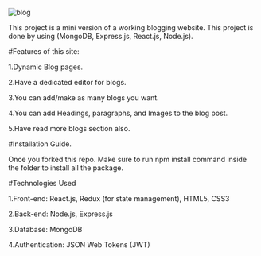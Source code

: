 ![blog](https://github.com/NeerajaTharani/Naan_Mudhalvan_Task5/assets/90817823/a08fad4c-3463-416b-ad6c-b5439faa1f6b)

This project is a mini version of a working blogging website. This project is done by using (MongoDB, Express.js, React.js, Node.js).

#Features of this site:

1.Dynamic Blog pages.

2.Have a dedicated editor for blogs.

3.You can add/make as many blogs you want.

4.You can add Headings, paragraphs, and Images to the blog post.

5.Have read more blogs section also.

#Installation Guide.

Once you forked this repo. Make sure to run npm install command inside the folder to install all the package.

#Technologies Used
 
1.Front-end: React.js, Redux (for state management), HTML5, CSS3

2.Back-end: Node.js, Express.js

3.Database: MongoDB

4.Authentication: JSON Web Tokens (JWT)
